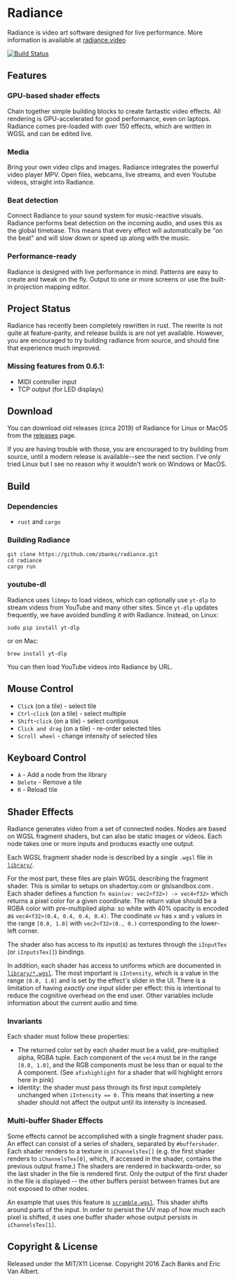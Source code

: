 Radiance
========

Radiance is video art software designed for live performance. More information is available at [radiance.video](https://radiance.video/)

[![Build Status](https://travis-ci.org/zbanks/radiance.svg?branch=master)](https://travis-ci.org/zbanks/radiance)

Features
--------

### GPU-based shader effects

Chain together simple building blocks to create fantastic video effects. All rendering is GPU-accelerated for good performance, even on laptops. Radiance comes pre-loaded with over 150 effects, which are written in WGSL and can be edited live.

### Media

Bring your own video clips and images. Radiance integrates the powerful video player MPV. Open files, webcams, live streams, and even Youtube videos, straight into Radiance.

### Beat detection

Connect Radiance to your sound system for music-reactive visuals. Radiance performs beat detection on the incoming audio, and uses this as the global timebase. This means that every effect will automatically be "on the beat" and will slow down or speed up along with the music.

### Performance-ready
Radiance is designed with live performance in mind. Patterns are easy to create and tweak on the fly. Output to one or more screens or use the built-in projection mapping editor.

Project Status
--------------

Radiance has recently been completely rewritten in rust. The rewrite is not quite at feature-parity, and release builds is are not yet available.
However, you are encouraged to try building radiance from source, and should fine that experience much improved.

### Missing features from 0.6.1:
* MIDI controller input
* TCP output (for LED displays)

Download
--------

You can download old releases (circa 2019) of Radiance for Linux or MacOS from the [releases](https://github.com/zbanks/radiance/releases) page.

If you are having trouble with those, you are encouraged to try building from source, until a modern release is available--see the next section. I've only tried Linux but I see no reason why it wouldn't work on Windows or MacOS.

Build
-----

### Dependencies

- `rust` and `cargo`

### Building Radiance

    git clone https://github.com/zbanks/radiance.git
    cd radiance
    cargo run

### youtube-dl

Radiance uses `libmpv` to load videos, which can optionally use `yt-dlp` to stream videos from YouTube and many other sites. Since `yt-dlp` updates frequently, we have avoided bundling it with Radiance. Instead, on Linux:

    sudo pip install yt-dlp

or on Mac:

    brew install yt-dlp

You can then load YouTube videos into Radiance by URL.

Mouse Control
-------------

- `Click` (on a tile) - select tile
- `Ctrl`-`click` (on a tile) - select multiple
- `Shift`-`click` (on a tile) - select contiguous
- `Click and drag` (on a tile) - re-order selected tiles
- `Scroll wheel` - change intensity of selected tiles

Keyboard Control
----------------

- `A` - Add a node from the library 
- `Delete` - Remove a tile
- `R` - Reload tile

Shader Effects
--------------

Radiance generates video from a set of connected nodes. Nodes are based on WGSL fragment shaders, but can also be static images or videos. Each node takes one or more inputs and produces exactly one output.

Each WGSL fragment shader node is described by a single `.wgsl` file in [`library/`](https://github.com/zbanks/radiance/tree/master/library/).

For the most part, these files are plain WGSL describing the fragment shader. This is similar to setups on shadertoy.com or glslsandbox.com . Each shader defines a function `fn main(uv: vec2<f32>) -> vec4<f32>` which returns a pixel color for a given coordinate. The return value should be a RGBA color with pre-multiplied alpha: so white with 40% opacity is encoded as `vec4<f32>(0.4, 0.4, 0.4, 0.4)`. The coodinate `uv` has `x` and `y` values in the range `[0.0, 1.0]` with `vec2<f32>(0., 0.)` corresponding to the lower-left corner.

The shader also has access to its input(s) as textures through the `iInputTex` (or `iInputsTex[]`) bindings.

In addition, each shader has access to uniforms which are documented in [`library/*.wgsl`](https://github.com/zbanks/radiance/tree/master/library/). The most important is `iIntensity`, which is a value in the range `[0.0, 1.0]` and is set by the effect's slider in the UI. There is a limitation of having *exactly one* input slider per effect: this is intentional to reduce the cognitive overhead on the end user. Other variables include information about the current audio and time.

### Invariants

Each shader must follow these properties:

* The returned color set by each shader must be a valid, pre-multiplied alpha, RGBA tuple. Each component of the `vec4` must be in the range `[0.0, 1.0]`, and the RGB components must be less than or equal to the A component. (See `afixhighlight` for a shader that will highlight errors here in pink)
* Identity: the shader must pass through its first input completely unchanged when `iIntensity == 0.` This means that inserting a new shader should not affect the output until its intensity is increased.

### Multi-buffer Shader Effects

Some effects cannot be accomplished with a single fragment shader pass. An effect can consist of a series of shaders, separated by `#buffershader`. Each shader renders to a texture in `iChannelsTex[]` (e.g. the first shader renders to `iChannelsTex[0]`, which, if accessed in the shader, contains the previous output frame.) The shaders are rendered in backwards-order, so the last shader in the file is rendered first. Only the output of the first shader in the file is displayed -- the other buffers persist between frames but are not exposed to other nodes.

An example that uses this feature is [`scramble.wgsl`](https://github.com/zbanks/radiance/blob/master/library/scramble.wgsl). This shader shifts around parts of the input. In order to persist the UV map of how much each pixel is shifted, it uses one buffer shader whose output persists in `iChannelsTex[1]`.

Copyright & License
-------------------

Released under the MIT/X11 License. Copyright 2016 Zach Banks and Eric Van Albert.

